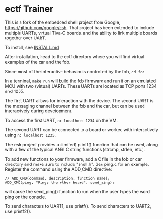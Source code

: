 # ectf Trainer

This is a fork of the embedded shell project from Google, https://github.com/google/esh. That project has been extended to include multiple UARTs, virtual Tiva-C boards, and the ability to link multiple boards together over UART.

To install, see [INSTALL.md](https://github.com/henthornlab/ectf-trainer/blob/main/INSTALL.md)

After installation, head to the ectf directory where you will find virtual examples of the car and the fob.

Since most of the interactive behavior is controlled by the fob, ```cd fob```.

In a terminal, ```make run``` will build the fob firmware and run it on an emulated MCU with two (virtual) UARTs. These UARTs are located as TCP ports 1234 and 1235.

The first UART allows for interaction with the device. The second UART is the messaging channel between the fob and the car, but can be used interactively during development.

To access the first UART, ```nc localhost 1234``` on the VM.

The second UART can be connected to a board or worked with interactively using ```nc localhost 1235```.

The esh project provides a (limited) printf() function that can be used, along with a few of the typical ANSI C string functions (strcmp, strlen, etc.).

To add new functions to your firmware, add a C file in the fob or car directory and make sure to include "shell.h". See ping.c for an example. Register the command using the ADD_CMD directive:

```
// ADD_CMD(command, description, function name);
ADD_CMD(ping, "Pings the other board", send_ping);
```

will cause the send_ping() function to run when the user types the word ping on the console.

To send characters to UART1, use printf(). 
To send characters to UART2, use printf2().

